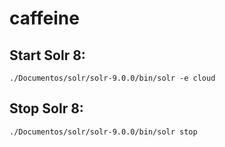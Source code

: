 # caffeine
## Start Solr 8:
    ./Documentos/solr/solr-9.0.0/bin/solr -e cloud
## Stop Solr 8:
    ./Documentos/solr/solr-9.0.0/bin/solr stop